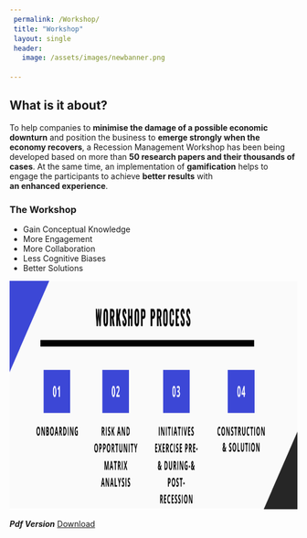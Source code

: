 ```yaml
---
 permalink: /Workshop/
 title: "Workshop"
 layout: single
 header:
   image: /assets/images/newbanner.png

---
```


## What is it about?

To help companies to **minimise the damage of a possible economic downturn** and position the business to **emerge strongly when the economy recovers**, a Recession Management Workshop has been being developed based on more than **50 research papers and their thousands of cases**. At the same time, an implementation of **gamification** helps to engage the participants to achieve **better results** with **an enhanced experience**.

### The Workshop
 
* Gain Conceptual Knowledge
* More Engagement 
* More Collaboration 
* Less Cognitive Biases
* Better Solutions
 
<img src="/assets/images/process.pdf" alt="/assets/images/process.pdf" width="800" height="400"> 

***Pdf Version*** 
 <a href="/assets/images/Gamified_RE_2_Papers.pdf" download>Download</a>


